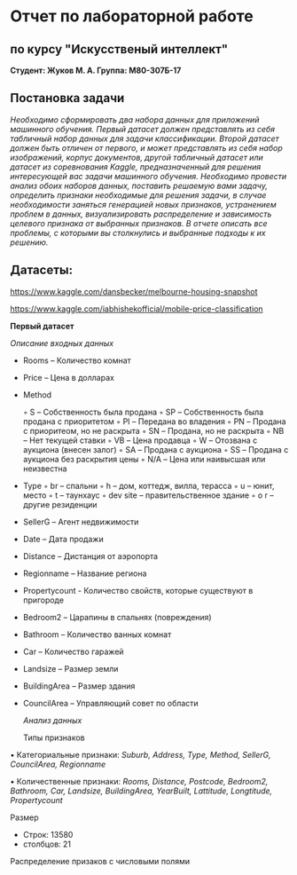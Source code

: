 # Отчет по лабораторной работе

## по курсу "Искусственый интеллект"

**Студент: Жуков М. А. Группа: М80-307Б-17**



## **Постановка задачи**

*Необходимо сформировать два набора данных для приложений машинного обучения. Первый датасет должен представлять из себя табличный набор данных для задачи классификации. Второй датасет должен быть отличен от первого, и может представлять из себя набор изображений, корпус документов, другой табличный датасет или датасет из соревнования Kaggle, предназначенный для решения интересующей вас задачи машинного обучения. Необходимо провести анализ обоих наборов данных, поставить решаемую вами задачу, определить признаки необходимые для решения задачи, в случае необходимости заняться генерацией новых признаков, устранением проблем в данных, визуализировать распределение и зависимость целевого признака от выбранных признаков. В отчете описать все проблемы, с которыми вы столкнулись и выбранные подходы к их решению.*

##  Датасеты:

 https://www.kaggle.com/dansbecker/melbourne-housing-snapshot 

https://www.kaggle.com/iabhishekofficial/mobile-price-classification 



**Первый датасет**

 *Описание входных данных*

- Rooms – Количество комнат

- Price – Цена в долларах

- Method

  ◦ S – Собственность была продана
   ◦ SP – Собственность была продана с приоритетом ◦ PI – Передана во владения
   ◦ PN – Продана с приоритеом, но не раскрыта
   ◦ SN – Продана, но не раскрыта
   ◦ NB – Нет текущей ставки
   ◦ VB – Цена продавца
   ◦ W – Отозвана с аукциона (внесен залог)
   ◦ SA – Продана с аукциона
   ◦ SS – Продана с аукциона без раскрытия цены
   ◦ N/A – Цена или наивысшая или неизвестна

- Type
   ◦ br – спальни
   ◦ h – дом, коттедж, вилла, терасса
   ◦ u – юнит, место
   ◦ t – таунхаус
   ◦ dev site – правительственное здание ◦ o r – другие резиденции

- SellerG – Агент недвижимости

- Date – Дата продажи

- Distance – Дистанция от аэропорта

- Regionname – Название региона

- Propertycount - Количество свойств, которые существуют в пригороде

- Bedroom2 – Царапины в спальнях (повреждения)

- Bathroom – Количество ванных комнат

- Car – Количество гаражей

- Landsize – Размер земли

- BuildingArea – Размер здания

- CouncilArea – Управляющий совет по области

  *Анализ данных*

  Типы признаков

• Категориальные признаки: *Suburb, Address, Type, Method, SellerG, CouncilArea, Regionname*

• Количественные признаки: *Rooms, Distance, Postcode, Bedroom2, Bathroom, Car, Landsize, BuildingArea, YearBuilt, Lattitude, Longtitude, Propertycount*

Размер

- Строк: 13580
- столбцов: 21

Распределение призаков с числовыми полями

